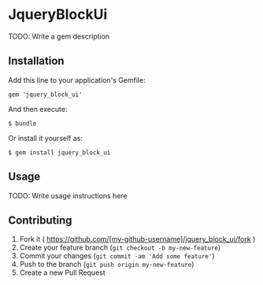 # JqueryBlockUi

TODO: Write a gem description

## Installation

Add this line to your application's Gemfile:

    gem 'jquery_block_ui'

And then execute:

    $ bundle

Or install it yourself as:

    $ gem install jquery_block_ui

## Usage

TODO: Write usage instructions here

## Contributing

1. Fork it ( https://github.com/[my-github-username]/jquery_block_ui/fork )
2. Create your feature branch (`git checkout -b my-new-feature`)
3. Commit your changes (`git commit -am 'Add some feature'`)
4. Push to the branch (`git push origin my-new-feature`)
5. Create a new Pull Request
